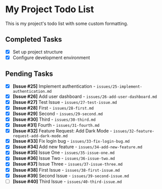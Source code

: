 # My Project Todo List

This is my project's todo list with some custom formatting.

## Completed Tasks
- [x] Set up project structure
- [x] Configure development environment

## Pending Tasks
- [x] **[Issue #25]** Implement authentication - `issues/25-implement-authentication.md`
- [x] **[Issue #26]** Add user dashboard - `issues/26-add-user-dashboard.md`
- [x] **[Issue #27]** Test Issue - `issues/27-test-issue.md`
- [x] **[Issue #28]** First - `issues/28-first.md`
- [x] **[Issue #29]** Second - `issues/29-second.md`
- [x] **[Issue #30]** Third - `issues/30-third.md`
- [x] **[Issue #31]** Fourth - `issues/31-fourth.md`
- [x] **[Issue #32]** Feature Request: Add Dark Mode - `issues/32-feature-request-add-dark-mode.md`
- [x] **[Issue #33]** Fix login bug - `issues/33-fix-login-bug.md`
- [x] **[Issue #34]** Add new feature - `issues/34-add-new-feature.md`
- [x] **[Issue #35]** Issue One - `issues/35-issue-one.md`
- [x] **[Issue #36]** Issue Two - `issues/36-issue-two.md`
- [x] **[Issue #37]** Issue Three - `issues/37-issue-three.md`
- [x] **[Issue #38]** First Issue - `issues/38-first-issue.md`
- [x] **[Issue #39]** Second Issue - `issues/39-second-issue.md`
- [ ] **[Issue #40]** Third Issue - `issues/40-third-issue.md`
